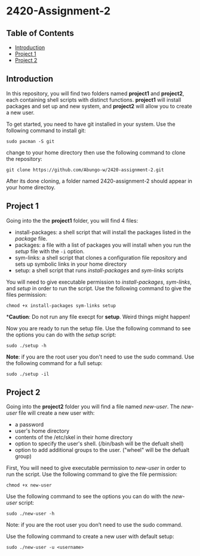 # 2420-Assignment-2
## Table of Contents
- [Introduction](#introduction)
- [Project 1](#project-1)
- [Project 2](#project-2)

## Introduction
In this repository, you will find two folders named **project1** and **project2**, each containing shell scripts with distinct functions. **project1** will install packages and set up and new system, and **project2** will allow you to create a new user.

To get started, you need to have git installed in your system.
Use the following command to install git:
```
sudo pacman -S git
```
change to your home directory then use the following command to clone the repository:
```
git clone https://github.com/Abungo-w/2420-assignment-2.git
```
After its done cloning, a folder named 2420-assignment-2 should appear in your home directoy. 

## Project 1
Going into the the **project1** folder, you will find 4 files:
- install-packages: a shell script that will install the packages listed in the _package_ file.
- packages: a file with a list of packages you will install when you run the _setup_ file with the `-i` option.
- sym-links: a shell script that clones a configuration file repository and sets up symbolic links in your home directory
- setup: a shell script that runs _install-packages_ and _sym-links_ scripts

You will need to give executable permission to _install-packages_, _sym-links_, and
_setup_ in order to run the script.
Use the following command to give the files permission:
```
chmod +x install-packages sym-links setup
```
***Caution**: Do not run any file execpt for **setup**. Weird things might happen!

Now you are ready to run the setup file. Use the following command to see the options you can do with the _setup_ script:
```
sudo ./setup -h
```
**Note**: if you are the root user you don't need to use the sudo command.
Use the following command for a full setup:
```
sudo ./setup -il
```

## Project 2
Going into the **project2** folder you will find a file named _new-user_.
The _new-user_ file will create a new user with:
- a password
- user's home directory
- contents of the  /etc/skel in their home directory
- option to specify the user's shell.  (/bin/bash will be the defualt shell)
- option to add additional groups to the user. ("wheel" will be the defualt group)

First, You will need to give executable permission to _new-user_ in order to run the script.
Use the following command to give the file permission:
```
chmod +x new-user
```
Use the following command to see the options you can do with the _new-user_ script:
```
sudo ./new-user -h
```
Note: if you are the root user you don’t need to use the sudo command.

Use the following command to create a new user with default setup:
```
sudo ./new-user -u <username>
```
